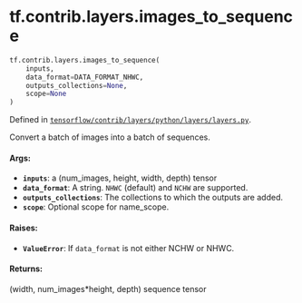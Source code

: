 <div itemscope itemtype="http://developers.google.com/ReferenceObject">
<meta itemprop="name" content="tf.contrib.layers.images_to_sequence" />
<meta itemprop="path" content="Stable" />
</div>

# tf.contrib.layers.images_to_sequence

``` python
tf.contrib.layers.images_to_sequence(
    inputs,
    data_format=DATA_FORMAT_NHWC,
    outputs_collections=None,
    scope=None
)
```



Defined in [`tensorflow/contrib/layers/python/layers/layers.py`](https://www.tensorflow.org/code/tensorflow/contrib/layers/python/layers/layers.py).

Convert a batch of images into a batch of sequences.

#### Args:

* <b>`inputs`</b>: a (num_images, height, width, depth) tensor
* <b>`data_format`</b>: A string. `NHWC` (default) and `NCHW` are supported.
* <b>`outputs_collections`</b>: The collections to which the outputs are added.
* <b>`scope`</b>: Optional scope for name_scope.


#### Raises:

* <b>`ValueError`</b>: If `data_format` is not either NCHW or NHWC.


#### Returns:

(width, num_images*height, depth) sequence tensor